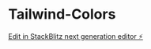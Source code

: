# Tailwind-Colors

[Edit in StackBlitz next generation editor ⚡️](https://stackblitz.com/~/github.com/rezapex/Tailwind-Colors)